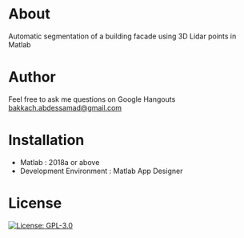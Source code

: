 # About
Automatic segmentation of a building facade using 3D Lidar points in Matlab
# Author
Feel free to ask me questions on Google Hangouts bakkach.abdessamad@gmail.com
# Installation
- Matlab : 2018a or above
- Development Environment : Matlab App Designer
# License
[![License: GPL-3.0](https://img.shields.io/badge/License-GPLv3-blue.svg)](https://github.com/sambakk/facade-3d-lidar-modeling/blob/master/LICENSE)    



